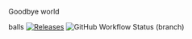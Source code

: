 Goodbye world

balls
[![Releases](https://img.shields.io/github/release/<github-username>/sem/all.svg?style=flat-square)](https://github.com/JoelH2O119/sem/releases)
![GitHub Workflow Status (branch)](https://img.shields.io/github/actions/workflow/status/JoelH2O119/sem/main.yml?branch=master)
